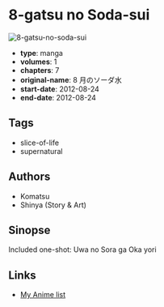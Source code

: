 # 8-gatsu no Soda-sui

![8-gatsu-no-soda-sui](https://cdn.myanimelist.net/images/manga/3/223776.jpg)

-   **type**: manga
-   **volumes**: 1
-   **chapters**: 7
-   **original-name**: 8 月のソーダ水
-   **start-date**: 2012-08-24
-   **end-date**: 2012-08-24

## Tags

-   slice-of-life
-   supernatural

## Authors

-   Komatsu
-   Shinya (Story & Art)

## Sinopse

Included one-shot: Uwa no Sora ga Oka yori

## Links

-   [My Anime list](https://myanimelist.net/manga/113948/8-gatsu_no_Soda-sui)
